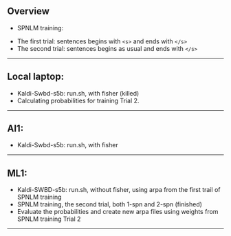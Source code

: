 ## Overview
 * SPNLM training:
  - The first trial: sentences begins with `<s>` and ends with `</s>`
  - The second trial: sentences begins as usual and ends with `</s>`

---

## Local laptop:
 * Kaldi-Swbd-s5b: run.sh, with fisher (killed) 
 * Calculating probabilities for training Trial 2. 

---

## AI1:
 * Kaldi-Swbd-s5b: run.sh, with fisher
    
---

## ML1:
 * Kaldi-SWBD-s5b: run.sh, without fisher, using arpa from the first trail of SPNLM training
 * SPNLM training, the second trial, both 1-spn and 2-spn (finished)
 * Evaluate the probabilities and create new arpa files using weights from SPNLM training Trial 2
 
---
